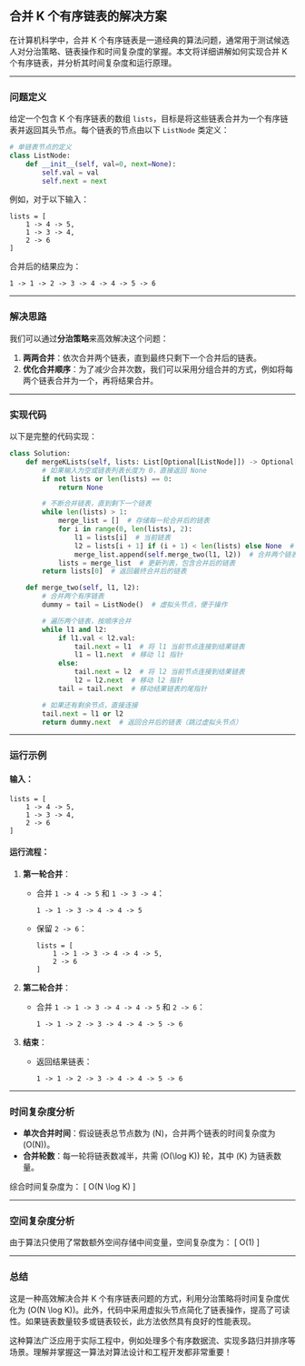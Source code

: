 ## 合并 K 个有序链表的解决方案

在计算机科学中，合并 K 个有序链表是一道经典的算法问题，通常用于测试候选人对分治策略、链表操作和时间复杂度的掌握。本文将详细讲解如何实现合并 K 个有序链表，并分析其时间复杂度和运行原理。

---

### 问题定义

给定一个包含 K 个有序链表的数组 `lists`，目标是将这些链表合并为一个有序链表并返回其头节点。每个链表的节点由以下 `ListNode` 类定义：

```python
# 单链表节点的定义
class ListNode:
    def __init__(self, val=0, next=None):
        self.val = val
        self.next = next
```

例如，对于以下输入：
```plaintext
lists = [
    1 -> 4 -> 5,
    1 -> 3 -> 4,
    2 -> 6
]
```
合并后的结果应为：
```plaintext
1 -> 1 -> 2 -> 3 -> 4 -> 4 -> 5 -> 6
```

---

### 解决思路

我们可以通过**分治策略**来高效解决这个问题：

1. **两两合并**：依次合并两个链表，直到最终只剩下一个合并后的链表。
2. **优化合并顺序**：为了减少合并次数，我们可以采用分组合并的方式，例如将每两个链表合并为一个，再将结果合并。

---

### 实现代码

以下是完整的代码实现：

```python
class Solution:
    def mergeKLists(self, lists: List[Optional[ListNode]]) -> Optional[ListNode]:
        # 如果输入为空或链表列表长度为 0，直接返回 None
        if not lists or len(lists) == 0:
            return None

        # 不断合并链表，直到剩下一个链表
        while len(lists) > 1:
            merge_list = []  # 存储每一轮合并后的链表
            for i in range(0, len(lists), 2):
                l1 = lists[i]  # 当前链表
                l2 = lists[i + 1] if (i + 1) < len(lists) else None  # 下一链表（如果存在）
                merge_list.append(self.merge_two(l1, l2))  # 合并两个链表
            lists = merge_list  # 更新列表，包含合并后的链表
        return lists[0]  # 返回最终合并后的链表

    def merge_two(self, l1, l2):
        # 合并两个有序链表
        dummy = tail = ListNode()  # 虚拟头节点，便于操作

        # 遍历两个链表，按顺序合并
        while l1 and l2:
            if l1.val < l2.val:
                tail.next = l1  # 将 l1 当前节点连接到结果链表
                l1 = l1.next  # 移动 l1 指针
            else:
                tail.next = l2  # 将 l2 当前节点连接到结果链表
                l2 = l2.next  # 移动 l2 指针
            tail = tail.next  # 移动结果链表的尾指针

        # 如果还有剩余节点，直接连接
        tail.next = l1 or l2
        return dummy.next  # 返回合并后的链表（跳过虚拟头节点）
```

---

### 运行示例

#### 输入：
```plaintext
lists = [
    1 -> 4 -> 5,
    1 -> 3 -> 4,
    2 -> 6
]
```

#### 运行流程：
1. **第一轮合并**：
   - 合并 `1 -> 4 -> 5` 和 `1 -> 3 -> 4`：
     ```plaintext
     1 -> 1 -> 3 -> 4 -> 4 -> 5
     ```
   - 保留 `2 -> 6`：
     ```plaintext
     lists = [
         1 -> 1 -> 3 -> 4 -> 4 -> 5,
         2 -> 6
     ]
     ```

2. **第二轮合并**：
   - 合并 `1 -> 1 -> 3 -> 4 -> 4 -> 5` 和 `2 -> 6`：
     ```plaintext
     1 -> 1 -> 2 -> 3 -> 4 -> 4 -> 5 -> 6
     ```

3. **结束**：
   - 返回结果链表：
     ```plaintext
     1 -> 1 -> 2 -> 3 -> 4 -> 4 -> 5 -> 6
     ```

---

### 时间复杂度分析

- **单次合并时间**：假设链表总节点数为 \(N\)，合并两个链表的时间复杂度为 \(O(N)\)。
- **合并轮数**：每一轮将链表数减半，共需 \(O(\log K)\) 轮，其中 \(K\) 为链表数量。

综合时间复杂度为：
\[
O(N \log K)
\]

---

### 空间复杂度分析

由于算法只使用了常数额外空间存储中间变量，空间复杂度为：
\[
O(1)
\]

---

### 总结

这是一种高效解决合并 K 个有序链表问题的方式，利用分治策略将时间复杂度优化为 \(O(N \log K)\)。此外，代码中采用虚拟头节点简化了链表操作，提高了可读性。如果链表数量较多或链表较长，此方法依然具有良好的性能表现。

这种算法广泛应用于实际工程中，例如处理多个有序数据流、实现多路归并排序等场景。理解并掌握这一算法对算法设计和工程开发都非常重要！
